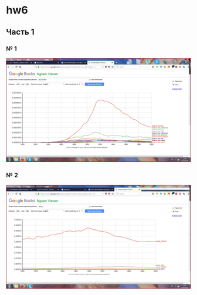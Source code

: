 # hw6

## Часть 1
### № 1
![](https://github.com/polinakozh/hw6/blob/master/%D1%86%D0%B3%201.png)
### № 2
![](https://github.com/polinakozh/hw6/blob/master/%D1%86%D0%B3%202.png)
